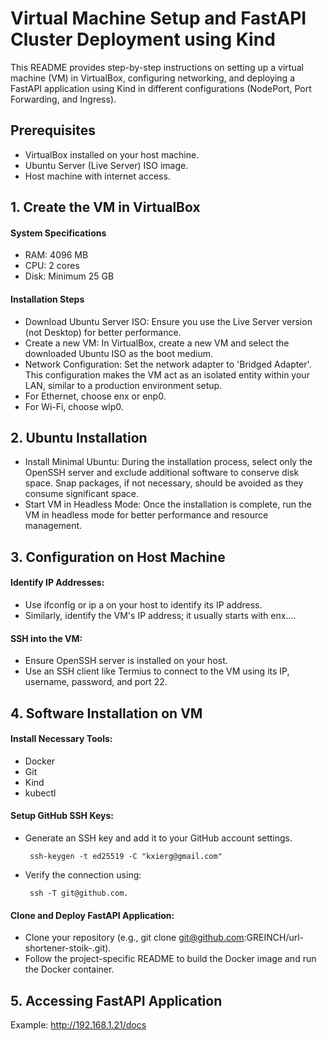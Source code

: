 # Virtual Machine Setup and FastAPI Cluster Deployment using Kind
This README provides step-by-step instructions on setting up a virtual machine (VM) in VirtualBox, configuring networking, and deploying a FastAPI application using Kind in different configurations (NodePort, Port Forwarding, and Ingress).

## Prerequisites
* VirtualBox installed on your host machine.
* Ubuntu Server (Live Server) ISO image.
* Host machine with internet access.
## 1. Create the VM in VirtualBox
####  System Specifications
* RAM: 4096 MB
* CPU: 2 cores
* Disk: Minimum 25 GB
#### Installation Steps
* Download Ubuntu Server ISO: Ensure you use the Live Server version (not Desktop) for better performance.
* Create a new VM: In VirtualBox, create a new VM and select the downloaded Ubuntu ISO as the boot medium.
* Network Configuration: Set the network adapter to 'Bridged Adapter'. This configuration makes the VM act as an isolated entity within your LAN, similar to a production environment setup.
* For Ethernet, choose enx or enp0.
* For Wi-Fi, choose wlp0.
## 2. Ubuntu Installation
* Install Minimal Ubuntu: During the installation process, select only the OpenSSH server and exclude additional software to conserve disk space. Snap packages, if not necessary, should be avoided as they consume significant space.
* Start VM in Headless Mode: Once the installation is complete, run the VM in headless mode for better performance and resource management.
## 3. Configuration on Host Machine
#### Identify IP Addresses:

* Use ifconfig or ip a on your host to identify its IP address.
* Similarly, identify the VM's IP address; it usually starts with enx....
#### SSH into the VM:
* Ensure OpenSSH server is installed on your host.
* Use an SSH client like Termius to connect to the VM using its IP, username, password, and port 22.
## 4. Software Installation on VM
#### Install Necessary Tools:
* Docker
* Git
* Kind
* kubectl
#### Setup GitHub SSH Keys:
* Generate an SSH key and add it to your GitHub account settings.
   ```
    ssh-keygen -t ed25519 -C "kxierg@gmail.com"
   ```
* Verify the connection using:
   ```
    ssh -T git@github.com.
   ```
#### Clone and Deploy FastAPI Application:
* Clone your repository (e.g., git clone git@github.com:GREINCH/url-shortener-stoik-.git).
* Follow the project-specific README to build the Docker image and run the Docker container.
## 5. Accessing FastAPI Application
Example: http://192.168.1.21/docs

